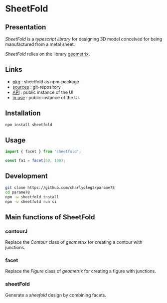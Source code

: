 SheetFold
=========


Presentation
------------

*SheetFold* is a *typescript library* for designing 3D model conceived for being manufactured from a metal sheet.

*SheetFold* relies on the library [geometrix](https://www.npmjs.com/package/geometrix).


Links
-----

- [pkg](https://www.npmjs.com/package/sheetfold) : sheetfold as npm-package
- [sources](https://github.com/charlyoleg2/parame78/tree/main/pkg/sheetfold) : git-repository
- [API](https://charlyoleg2.github.io/parame78/apidoc/) : public instance of the UI
- [in use](https://charlyoleg2.github.io/parame78/desi78/demoSheetFold) : public instance of the UI


Installation
------------

```bash
npm install sheetfold
```


Usage
-----

```js
import { facet } from 'sheetfold';

const fa1 = facet(50, 100);
```


Development
-----------

```bash
git clone https://github.com/charlyoleg2/parame78
cd parame78
npm -w sheetfold install
npm -w sheetfold run ci
```

Main functions of SheetFold
---------------------------

### contourJ

Replace the *Contour* class of *geometrix* for creating a contour with junctions.


### facet

Replace the *Figure* class of *geometrix* for creating a figure with junctions.


### sheetFold

Generate a *sheefold* design by combining facets.


